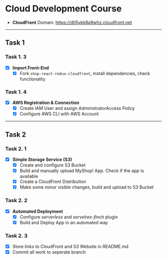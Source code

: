 # Cloud Development Course

- **CloudFront** Domain: https://dlt5ykk8a9whz.cloudfront.net

---

## **Task 1**

### **Task 1. 3**

- [x] **Import Front-End**
  - [x] Fork `shop-react-redux-cloudfront`, install dependencies, check functionality

### **Task 1. 4**

- [x] **AWS Registration & Connection**
  - [x] Create IAM User and assign AdministratorAccess Policy
  - [x] Configure AWS CLI with AWS Account

---

## **Task 2**

### **Task 2. 1**

- [x] **Simple Storage Service (S3)**
  - [x] Create and configure S3 Bucket
  - [x] Build and manually upload MyShop! App. Check if the app is available
  - [x] Create a CloudFront Distribution
  - [x] Make some minor visible changes, build and upload to S3 Bucket

### **Task 2. 2**

- [x] **Automated Deployment**
  - [x] Configure _serverless_ and _servelres-finch_ plugin
  - [x] Build and Deploy App in an automated way

### **Task 2. 3**

- [x] Store links to CloudFront and S3 Website in README.md
- [x] Commit all work to seperate branch
